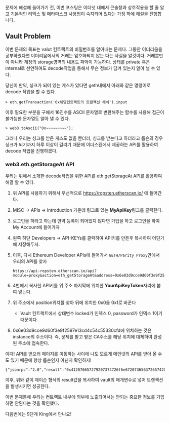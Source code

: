 문제에 해설에 들어가기 전,  이번 포스팅은 이더넛 내에서 콘솔창과 상호작용을 할 줄 알고 기본적인 리믹스 및 메타마스크 사용법이 숙지되어 있다는 가정 하에 해설을 진행합니다.



## Vault Problem

이번 문제의 목표는 valut 컨트랙트의 비밀번호를 알아내는 문제다. 그동안 이더리움을 공부하였다면 이더리움에서의 거래는 암호화되지 않는 다는 사실을 알것이다. 거래뿐만이 아니라 계정의 storage영역의 내용도 파악이 가능하다. 상태를 private 혹은 internal로 선언하여도 decode작업을 통해서 무슨 정보가 담겨 있는지 알아 낼 수 있다.



당신이 만약, 싱크가 되어 있는 게스가 있다면 geth내에서 아래와 같은 명령어로  decode 작업을 할 수 있다. 

```
> eth.getTransaction('0x해당컨트랙트의 트랜잭션 해쉬').input
```

이후 필요한 부분을 구해서 16진수를 ASCII 문자열로 변환해주는 함수를 사용해 접근이 불가능한 문자열도 알아 낼 수 있다.

```
> web3.toAscii("0x~~~~~~~~~");
```



그러나 우리는 싱크를 받은 게스도 없을 뿐더러, 싱크를 받는다고 하더라고 롭슨의 경우 싱크가 되기까지 하루 이상이 걸리기 때문에 이더스캔에서 제공하는 API를 활용하여 decode 작업을 진행하겠다.



### web3.eth.getStorageAt API

우리는 위에서 소개한 decode작업을 위한 API를 eth.getStorageAt API를 활용하여 해결 할 수 있다.

1. 위 API를 사용하기 위해서 우선적으로 https://ropsten.etherscan.io/ 에 들어간다.

2. MISC -> APIs -> Introduction 가운데 링크로 있는 **MyApiKey**링크를 클릭한다.

3. 로그인을 하라고 하는데 만약 등록이 되어있지 않다면 가입을 하고 로그인을 하여 My Account에 들어가자

4. 왼쪽 하단 Developers -> API-KEYs를 클릭하여 API키를 만든후 복사하여 어딘가에 저장해두자.

5. 이후,  다시 Ethereum Developer APIs에 들어가서 `GETH/Parity Proxy`안에서 우리의 API를 찾자

   ```
   https://api-ropsten.etherscan.io/api?module=proxy&action=eth_getStorageAt&address=0x6e03d9cce9d60f3e9f2597e13cd4c54c55330cfd&position=0x0&tag=latest&apikey=YourApiKeyToken
   ```

6. 4번에서 복사한 API키를 위 주소 마지막에 위치한 **YourApiKeyToken**자리에 붙여 넣는다.

7. 위 주소에서 position위치를 찾아 뒤에 위치한 0x0을 0x1로 바꾼다

   - Vault 컨트랙트에서 상태변수 locked가 인덱스 0, password가 인덱스 1이기 때문이다.

8. 0x6e03d9cce9d60f3e9f2597e13cd4c54c55330cfd에 위치하는 것은 instance의 주소이다. 즉, 문제를 받고 받은 CA주소를 해당 위치에 대체하여 완성된 주소에 접속한다.

이때! API를 받으러 페이지를 이동하는 사이에 나도 모르게 메인넷의 API를 받아 올 수도 있기 때문에 항상 롭슨인지 아닌지 확인하자!

```
{"jsonrpc":"2.0","result":"0x412076657279207374726f6e67207365637265742070617373776f7264203a29","id":1}
```

이후, 위와 같이 제이슨 형식의 result값을 복사하여 vault의 매개변수로 넣어 트랜잭션을 발생시키면 성공한다.



이번 문제통해 우리는 컨트랙트 내부에 외부에 노출되어서는 안되는 중요한 정보를 기입하면 안된다는 것을 확인했다.

다음번에는 9단계 King에서 만나요!
